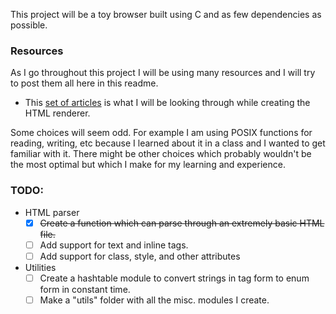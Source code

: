This project will be a toy browser built using C and as few dependencies as possible.

### Resources
As I go throughout this project I will be using many resources and I will try to post them all here in this readme.
- This [set of articles](https://limpet.net/mbrubeck/2014/08/08/toy-layout-engine-1.html) is what I will be looking through while creating the HTML renderer.

Some choices will seem odd. For example I am using POSIX functions for reading, writing, etc because I learned about it in a class and I wanted to get familiar with it. There might be other choices which probably wouldn't be the most optimal but which I make for my learning and experience. 

### TODO:
- HTML parser
  - [x] ~~Create a function which can parse through an extremely basic HTML file.~~
  - [ ] Add support for text and inline tags.
  - [ ] Add support for class, style, and other attributes

- Utilities
  - [ ] Create a hashtable module to convert strings in tag form to enum form in constant time. 
  - [ ] Make a "utils" folder with all the misc. modules I create. 

